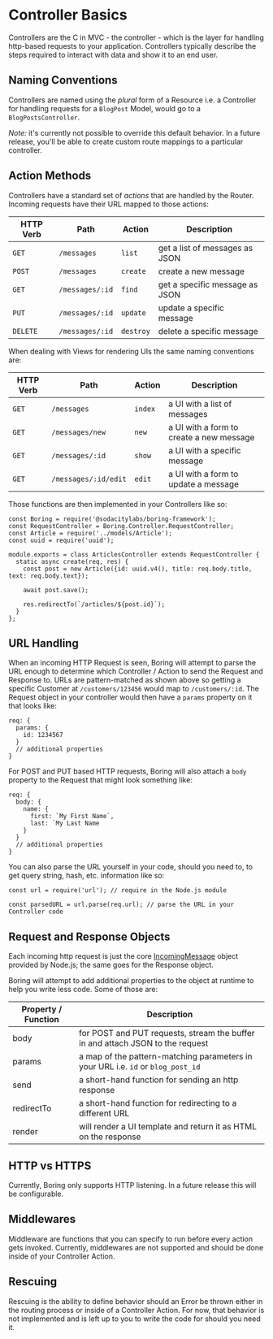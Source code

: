 # Controller Basics
Controllers are the C in MVC - the controller - which is the layer for handling http-based requests to your application. Controllers typically describe the steps required to interact with data and show it to an end user.


## Naming Conventions
Controllers are named using the _plural_ form of a Resource i.e. a Controller for handling requests for a `BlogPost` Model, would go to a `BlogPostsController`.

_Note:_ it's currently not possible to override this default behavior. In a future release, you'll be able to create custom route mappings to a particular controller.


## Action Methods
Controllers have a standard set of _actions_ that are handled by the Router. Incoming requests have their URL mapped to those actions:

| HTTP Verb | Path | Action | Description |
| --------- | ---- | ------- | ----------- |
| `GET` | `/messages` | `list` | get a list of messages as JSON |
| `POST` | `/messages` | `create` | create a new message |
| `GET` | `/messages/:id` | `find` | get a specific message as JSON |
| `PUT` | `/messages/:id` | `update` | update a specific message |
| `DELETE` | `/messages/:id` | `destroy` | delete a specific message |

When dealing with Views for rendering UIs the same naming conventions are:

| HTTP Verb | Path | Action | Description |
| --------- | ---- | ------- | ----------- |
| `GET` | `/messages` | `index` | a UI with a list of messages |
| `GET` | `/messages/new` | `new` | a UI with a form to create a new message |
| `GET` | `/messages/:id` | `show` | a UI with a specific message |
| `GET` | `/messages/:id/edit` | `edit` | a UI with a form to update a message |

Those functions are then implemented in your Controllers like so:
```
const Boring = require('@sodacitylabs/boring-framework');
const RequestController = Boring.Controller.RequestController;
const Article = require('../models/Article');
const uuid = require('uuid');

module.exports = class ArticlesController extends RequestController {
  static async create(req, res) {
    const post = new Article({id: uuid.v4(), title: req.body.title, text: req.body.text});

    await post.save();

    res.redirectTo(`/articles/${post.id}`);
  }
};
```

## URL Handling
When an incoming HTTP Request is seen, Boring will attempt to parse the URL enough to determine which Controller / Action to send the Request and Response to. URLs are pattern-matched as shown above so getting a specific Customer at `/customers/123456` would map to `/customers/:id`. The Request object in your controller would then have a `params` property on it that looks like:

```
req: {
  params: {
    id: 1234567
  }
  // additional properties
}
```

For POST and PUT based HTTP requests, Boring will also attach a `body` property to the Request that might look something like:

```
req: {
  body: {
    name: {
      first: `My First Name`,
      last: `My Last Name
    }
  }
  // additional properties
}
```

You can also parse the URL yourself in your code, should you need to, to get query string, hash, etc. information like so:

```
const url = require('url'); // require in the Node.js module

const parsedURL = url.parse(req.url); // parse the URL in your Controller code
```

## Request and Response Objects
Each incoming http request is just the core [IncomingMessage](https://nodejs.org/dist/latest-v10.x/docs/api/http.html#http_class_http_incomingmessage) object provided by Node.js; the same goes for the Response object.

Boring will attempt to add additional properties to the object at runtime to help you write less code. Some of those are:

| Property / Function | Description |
| --------- | ----------- |
| body | for POST and PUT requests, stream the buffer in and attach JSON to the request |
| params | a map of the pattern-matching parameters in your URL i.e. `id` or `blog_post_id` |
| send | a short-hand function for sending an http response |
| redirectTo | a short-hand function for redirecting to a different URL |
| render | will render a UI template and return it as HTML on the response |

## HTTP vs HTTPS
Currently, Boring only supports HTTP listening. In a future release this will be configurable.

## Middlewares
Middleware are functions that you can specify to run before every action gets invoked. Currently, middlewares are not supported and should be done inside of your Controller Action.

## Rescuing
Rescuing is the ability to define behavior should an Error be thrown either in the routing process or inside of a Controller Action. For now, that behavior is not implemented and is left up to you to write the code for should you need it.
